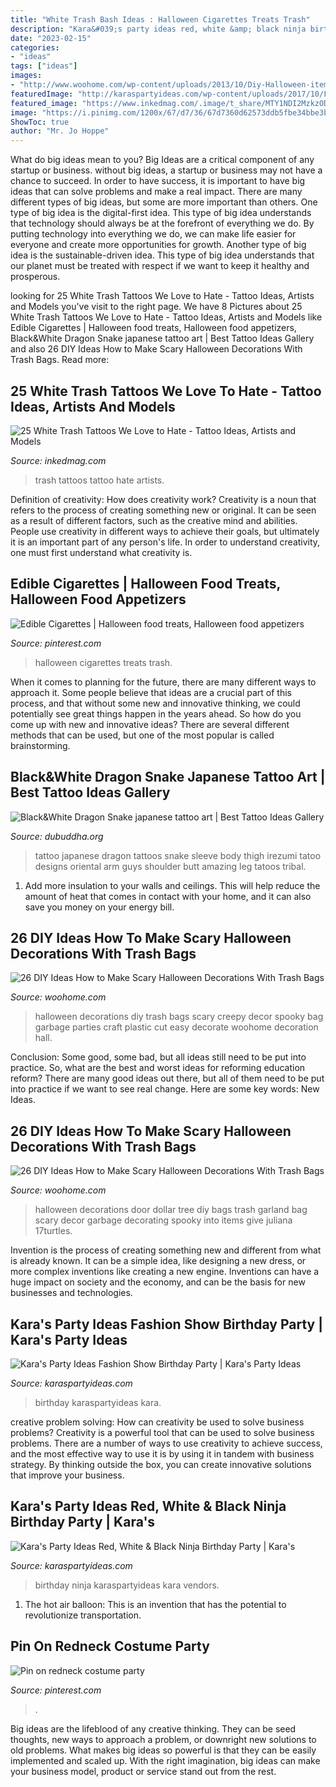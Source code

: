 ```yaml
---
title: "White Trash Bash Ideas : Halloween Cigarettes Treats Trash"
description: "Kara&#039;s party ideas red, white &amp; black ninja birthday party"
date: "2023-02-15"
categories:
- "ideas"
tags: ["ideas"]
images:
- "http://www.woohome.com/wp-content/uploads/2013/10/Diy-Halloween-items-With-Trash-Bags-13-2.jpg"
featuredImage: "http://karaspartyideas.com/wp-content/uploads/2017/10/Fashion-Show-Birthday-Party-via-Karas-Party-Ideas-KarasPartyIdeas.com1_.jpg"
featured_image: "https://www.inkedmag.com/.image/t_share/MTY1NDI2MzkzODE4MTQ2MjU4/white-trash-fb.jpg"
image: "https://i.pinimg.com/1200x/67/d7/36/67d7360d62573ddb5fbe34bbe3b446fa.jpg"
ShowToc: true
author: "Mr. Jo Hoppe"
---
```



What do big ideas mean to you?
Big Ideas are a critical component of any startup or business. without big ideas, a startup or business may not have a chance to succeed. In order to have success, it is important to have big ideas that can solve problems and make a real impact. There are many different types of big ideas, but some are more important than others.
One type of big idea is the digital-first idea. This type of big idea understands that technology should always be at the forefront of everything we do. By putting technology into everything we do, we can make life easier for everyone and create more opportunities for growth. Another type of big idea is the sustainable-driven idea. This type of big idea understands that our planet must be treated with respect if we want to keep it healthy and prosperous.

	

		
looking for 25 White Trash Tattoos We Love to Hate - Tattoo Ideas, Artists and Models you've visit to the right page. We have 8 Pictures about 25 White Trash Tattoos We Love to Hate - Tattoo Ideas, Artists and Models like Edible Cigarettes | Halloween food treats, Halloween food appetizers, Black&amp;White Dragon Snake japanese tattoo art | Best Tattoo Ideas Gallery and also 26 DIY Ideas How to Make Scary Halloween Decorations With Trash Bags. Read more:
		
    
## 25 White Trash Tattoos We Love To Hate - Tattoo Ideas, Artists And Models

<img loading=lazy src="https://www.inkedmag.com/.image/t_share/MTY1NDI2MzkzODE4MTQ2MjU4/white-trash-fb.jpg" onerror="this.onerror=null;this.src='https://tse2.mm.bing.net/th?id=OIP.G-E58lJI3MsbAgPCpGKvuAHaD4&amp;pid=15.1';" alt="25 White Trash Tattoos We Love to Hate - Tattoo Ideas, Artists and Models">

_Source: inkedmag.com_

>trash tattoos tattoo hate artists. 

	

Definition of creativity: How does creativity work?
Creativity is a noun that refers to the process of creating something new or original. It can be seen as a result of different factors, such as the creative mind and abilities. People use creativity in different ways to achieve their goals, but ultimately it is an important part of any person's life. In order to understand creativity, one must first understand what creativity is.

    
## Edible Cigarettes | Halloween Food Treats, Halloween Food Appetizers

<img loading=lazy src="https://i.pinimg.com/736x/aa/fa/3a/aafa3aa52eea2a368cb7172e23cf5a96.jpg" onerror="this.onerror=null;this.src='https://tse3.mm.bing.net/th?id=OIP.O3CvXpShHq1d1fZQdEo6jQHaLH&amp;pid=15.1';" alt="Edible Cigarettes | Halloween food treats, Halloween food appetizers">

_Source: pinterest.com_

>halloween cigarettes treats trash. 

	

When it comes to planning for the future, there are many different ways to approach it. Some people believe that ideas are a crucial part of this process, and that without some new and innovative thinking, we could potentially see great things happen in the years ahead. So how do you come up with new and innovative ideas? There are several different methods that can be used, but one of the most popular is called brainstorming.

    
## Black&amp;White Dragon Snake Japanese Tattoo Art | Best Tattoo Ideas Gallery

<img loading=lazy src="http://www.dubuddha.org/wp-content/uploads/2015/01/BlackWhite-Dragon-Snake-japanese-tattoo-art.jpg" onerror="this.onerror=null;this.src='https://tse4.mm.bing.net/th?id=OIP.Fkyio2b82RfYH9HMMMWmuAHaLH&amp;pid=15.1';" alt="Black&amp;White Dragon Snake japanese tattoo art | Best Tattoo Ideas Gallery">

_Source: dubuddha.org_

>tattoo japanese dragon tattoos snake sleeve body thigh irezumi tatoo designs oriental arm guys shoulder butt amazing leg tatoos tribal. 

	

1. Add more insulation to your walls and ceilings. This will help reduce the amount of heat that comes in contact with your home, and it can also save you money on your energy bill.

    
## 26 DIY Ideas How To Make Scary Halloween Decorations With Trash Bags

<img loading=lazy src="http://www.woohome.com/wp-content/uploads/2013/10/Diy-Halloween-items-With-Trash-Bags-18.jpg" onerror="this.onerror=null;this.src='https://tse2.mm.bing.net/th?id=OIP.aHrq0KDizTT1XHbtmkX9ngHaJ4&amp;pid=15.1';" alt="26 DIY Ideas How to Make Scary Halloween Decorations With Trash Bags">

_Source: woohome.com_

>halloween decorations diy trash bags scary creepy decor spooky bag garbage parties craft plastic cut easy decorate woohome decoration hall. 

	

Conclusion: Some good, some bad, but all ideas still need to be put into practice.
So, what are the best and worst ideas for reforming education reform? There are many good ideas out there, but all of them need to be put into practice if we want to see real change. Here are some key words: New Ideas.

    
## 26 DIY Ideas How To Make Scary Halloween Decorations With Trash Bags

<img loading=lazy src="http://www.woohome.com/wp-content/uploads/2013/10/Diy-Halloween-items-With-Trash-Bags-13-2.jpg" onerror="this.onerror=null;this.src='https://tse4.mm.bing.net/th?id=OIP.FwF6DCu6LgOUUjun6xvCCQHaLH&amp;pid=15.1';" alt="26 DIY Ideas How to Make Scary Halloween Decorations With Trash Bags">

_Source: woohome.com_

>halloween decorations door dollar tree diy bags trash garland bag scary decor garbage decorating spooky into items give juliana 17turtles. 

	

Invention is the process of creating something new and different from what is already known. It can be a simple idea, like designing a new dress, or more complex inventions like creating a new engine. Inventions can have a huge impact on society and the economy, and can be the basis for new businesses and technologies.

    
## Kara&#039;s Party Ideas Fashion Show Birthday Party | Kara&#039;s Party Ideas

<img loading=lazy src="http://karaspartyideas.com/wp-content/uploads/2017/10/Fashion-Show-Birthday-Party-via-Karas-Party-Ideas-KarasPartyIdeas.com1_.jpg" onerror="this.onerror=null;this.src='https://tse1.mm.bing.net/th?id=OIP.wyKHMPd9EkO2WZfMb9xO4wHaNL&amp;pid=15.1';" alt="Kara&#039;s Party Ideas Fashion Show Birthday Party | Kara&#039;s Party Ideas">

_Source: karaspartyideas.com_

>birthday karaspartyideas kara. 

	

creative problem solving: How can creativity be used to solve business problems?
Creativity is a powerful tool that can be used to solve business problems. There are a number of ways to use creativity to achieve success, and the most effective way to use it is by using it in tandem with business strategy. By thinking outside the box, you can create innovative solutions that improve your business.

    
## Kara&#039;s Party Ideas Red, White &amp; Black Ninja Birthday Party | Kara&#039;s

<img loading=lazy src="http://karaspartyideas.com/wp-content/uploads/2018/01/Red-White-Black-Ninja-Birthday-Party-via-Karas-Party-Ideas-KarasPartyIdeas.com5_.jpg" onerror="this.onerror=null;this.src='https://tse2.mm.bing.net/th?id=OIP.qMpYFsXL0bSvccXEHeQE6QHaLH&amp;pid=15.1';" alt="Kara&#039;s Party Ideas Red, White &amp; Black Ninja Birthday Party | Kara&#039;s">

_Source: karaspartyideas.com_

>birthday ninja karaspartyideas kara vendors. 

	

1. The hot air balloon: This is an invention that has the potential to revolutionize transportation.

    
## Pin On Redneck Costume Party

<img loading=lazy src="https://i.pinimg.com/1200x/67/d7/36/67d7360d62573ddb5fbe34bbe3b446fa.jpg" onerror="this.onerror=null;this.src='https://tse2.mm.bing.net/th?id=OIP.a3a2hNpDGaBWktVOQb_pjgHaJ4&amp;pid=15.1';" alt="Pin on redneck costume party">

_Source: pinterest.com_

>. 

	

Big ideas are the lifeblood of any creative thinking. They can be seed thoughts, new ways to approach a problem, or downright new solutions to old problems. What makes big ideas so powerful is that they can be easily implemented and scaled up. With the right imagination, big ideas can make your business model, product or service stand out from the rest.

